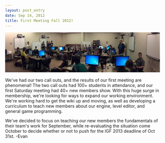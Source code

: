```yaml
---
layout: post_entry
date: Sep 14, 2012
title: First Meeting Fall 2012!
---
```

<img alt="" src="/img/2012-09-14-teampanorama.jpeg" style="width: 600px; height: 131px;">

We've had our two call outs, and the results of our first meeting are phenomenal! The two call outs had 100+ students in attendance, and our first Saturday meeting had 40+ new members show. With this huge surge in membership, we're looking for ways to expand our working environment. We're working hard to get the wiki up and moving, as well as developing a curriculum to teach new members about our engine, level editor, and general game programming.  

We've decided to focus on teaching our new members the fundamentals of their team's work for September, while re-evaluating the situation come October to decide whether or not to push for the IGF 2013 deadline of Oct 31st.
-Evan